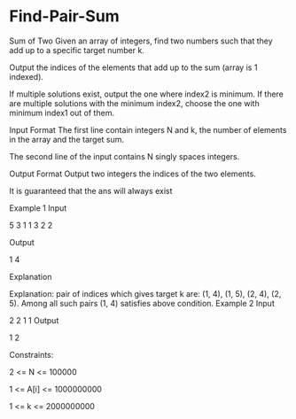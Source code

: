 # Find-Pair-Sum


Sum of Two
Given an array of integers, find two numbers such that they add up to a specific target number k.

Output the indices of the elements that add up to the sum (array is 1 indexed).

If multiple solutions exist, output the one where index2 is minimum. If there are multiple solutions with the minimum index2, choose the one with minimum index1 out of them.

Input Format
The first line contain integers N and k, the number of elements in the array and the target sum.

The second line of the input contains N singly spaces integers.

Output Format
Output two integers the indices of the two elements.

It is guaranteed that the ans will always exist

Example 1
Input


5 3
1 1 3 2 2
 
 

Output

1 4

Explanation

Explanation: pair of indices which gives target k are: (1, 4), (1, 5), (2, 4), (2, 5). Among all such pairs (1, 4) satisfies above condition.
Example 2
Input

2 2
1 1
Output

1 2

Constraints:

2 <= N <= 100000

1 <= A[i] <= 1000000000

1 <= k <= 2000000000

